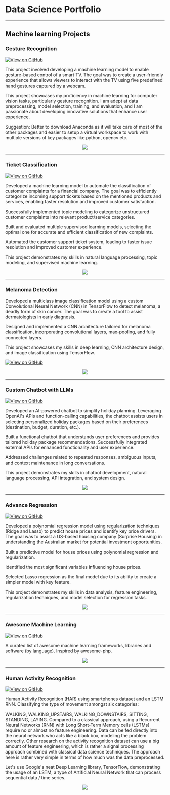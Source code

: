# Data Science Portfolio
---
## Machine learning Projects

### Gesture Recognition

[![View on GitHub](https://img.shields.io/badge/GitHub-View_on_GitHub-blue?logo=GitHub)](https://github.com/Ramandeepmehra/Gesture-Recognition)

This project involved developing a machine learning model to enable gesture-based control of a smart TV. 
The goal was to create a user-friendly experience that allows viewers to interact with the TV using five predefined hand gestures captured by a webcam.

This project showcases my proficiency in machine learning for computer vision tasks, particularly gesture recognition. I am adept at data preprocessing, model selection, training, and evaluation, and I am passionate about developing innovative solutions that enhance user experience.

Suggestion: Better to download Anaconda as it will take care of most of the other packages and easier to setup a virtual workspace to work with multiple versions of key packages like python, opencv etc.

<center><img src="assets/img/images.png"/></center>

---

### Ticket Classification

[![View on GitHub](https://img.shields.io/badge/GitHub-View_on_GitHub-blue?logo=GitHub)](https://github.com/Ramandeepmehra/Automatic-Ticket-Classification)

Developed a machine learning model to automate the classification of customer complaints for a financial company. The goal was to efficiently categorize incoming support tickets based on the mentioned products and services, enabling faster resolution and improved customer satisfaction.

Successfully implemented topic modeling to categorize unstructured customer complaints into relevant product/service categories.

Built and evaluated multiple supervised learning models, selecting the optimal one for accurate and efficient classification of new complaints.

Automated the customer support ticket system, leading to faster issue resolution and improved customer experience.

This project demonstrates my skills in natural language processing, topic modeling, and supervised machine learning. 

<center><img src="assets/img/Ticket Classification.png"/></center>

---

### Melanoma Detection

Developed a multiclass image classification model using a custom Convolutional Neural Network (CNN) in TensorFlow to detect melanoma, a deadly form of skin cancer.  The goal was to create a tool to assist dermatologists in early diagnosis.

Designed and implemented a CNN architecture tailored for melanoma classification, incorporating convolutional layers, max-pooling, and fully connected layers.

This project showcases my skills in deep learning, CNN architecture design, and image classification using TensorFlow. 


[![View on GitHub](https://img.shields.io/badge/GitHub-View_on_GitHub-blue?logo=GitHub)](https://github.com/Ramandeepmehra/Melanoma_Detection_Assignment)

<center><img src="assets/img/Melanoma.jpg"/></center>

---
### Custom Chatbot with LLMs

[![View on GitHub](https://img.shields.io/badge/GitHub-View_on_GitHub-blue?logo=GitHub)](https://github.com/Ramandeepmehra/Custom-Chatbot-With-LLMs)

Developed an AI-powered chatbot to simplify holiday planning.  Leveraging OpenAI's APIs and function-calling capabilities, the chatbot assists users in selecting personalized holiday packages based on their preferences (destination, budget, duration, etc.).

Built a functional chatbot that understands user preferences and provides tailored holiday package recommendations. Successfully integrated external APIs for enhanced functionality and user experience.

Addressed challenges related to repeated responses, ambiguous inputs, and context maintenance in long conversations.

This project demonstrates my skills in chatbot development, natural language processing, API integration, and system design.

<center><img src="assets/img/Chatbot_2.png"/></center>

---
### Advance Regression

[![View on GitHub](https://img.shields.io/badge/GitHub-View_on_GitHub-blue?logo=GitHub)](https://github.com/Ramandeepmehra/Assignment-Advance-Regression)

Developed a polynomial regression model using regularization techniques (Ridge and Lasso) to predict house prices and identify key price drivers.  The goal was to assist a US-based housing company (Surprise Housing) in understanding the Australian market for potential investment opportunities.

Built a predictive model for house prices using polynomial regression and regularization.

Identified the most significant variables influencing house prices.

Selected Lasso regression as the final model due to its ability to create a simpler model with key feature. 

This project demonstrates my skills in data analysis, feature engineering, regularization techniques, and model selection for regression tasks.

<center><img src="assets/img/Advance_Regression.png"/></center>

---

### Awesome Machine Learning

[![View on GitHub](https://img.shields.io/badge/GitHub-View_on_GitHub-blue?logo=GitHub)](https://github.com/sajankedia/awesome-machine-learning)

A curated list of awesome machine learning frameworks, libraries and software (by language). Inspired by awesome-php.

<center><img src="images/machine_learning.jpg"/></center>

---

### Human Activity Recognition

[![View on GitHub](https://img.shields.io/badge/GitHub-View_on_GitHub-blue?logo=GitHub)](https://github.com/sajankedia/LSTM-Human-Activity-Recognition)

Human Activity Recognition (HAR) using smartphones dataset and an LSTM RNN. Classifying the type of movement amongst six categories:

WALKING,
WALKING_UPSTAIRS,
WALKING_DOWNSTAIRS,
SITTING,
STANDING,
LAYING.
Compared to a classical approach, using a Recurrent Neural Networks (RNN) with Long Short-Term Memory cells (LSTMs) require no or almost no feature engineering. Data can be fed directly into the neural network who acts like a black box, modeling the problem correctly. Other research on the activity recognition dataset can use a big amount of feature engineering, which is rather a signal processing approach combined with classical data science techniques. The approach here is rather very simple in terms of how much was the data preprocessed.

Let's use Google's neat Deep Learning library, TensorFlow, demonstrating the usage of an LSTM, a type of Artificial Neural Network that can process sequential data / time series.

<center><img src="images/human_activity.jpg"/></center>


